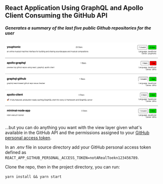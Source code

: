 ## React Application Using GraphQL and Apollo Client Consuming the GitHub API

##### Generates a summary of the last five public Github repositories for the user

![app screenshot](./public/app_screenshot.png)

...but you can do anything you want with the view layer given what's available in the GitHub API and the permissions assigned to your [GitHub personal access token](https://help.github.com/articles/creating-a-personal-access-token-for-the-command-line/).

In an .env file in source directory add your GitHub personal access token defined as `REACT_APP_GITHUB_PERSONAL_ACCESS_TOKEN=notARealToekn123456789`.

Clone the repo, then in the project directory, you can run:

`yarn install && yarn start`
